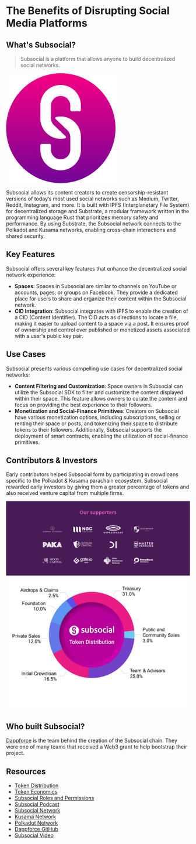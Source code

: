 # The Benefits of Disrupting Social Media Platforms

## What's Subsocial?

> Subsocial is a platform that allows anyone to build decentralized social networks.

![Subsocial Logo](images/Sub.png)

Subsocial allows its content creators to create censorship-resistant versions of today’s most used social networks such as Medium, Twitter, Reddit, Instagram, and more. It is built with IPFS (Interplanetary File System) for decentralized storage and Substrate, a modular framework written in the programming language Rust that prioritizes memory safety and performance. By using Substrate, the Subsocial network connects to the Polkadot and Kusama networks, enabling cross-chain interactions and shared security.

## Key Features

Subsocial offers several key features that enhance the decentralized social network experience:

- **Spaces**: Spaces in Subsocial are similar to channels on YouTube or accounts, pages, or groups on Facebook. They provide a dedicated place for users to share and organize their content within the Subsocial network.
- **CID Integration**: Subsocial integrates with IPFS to enable the creation of a CID (Content Identifier). The CID acts as directions to locate a file, making it easier to upload content to a space via a post. It ensures proof of ownership and control over published or monetized assets associated with a user's public key pair.

## Use Cases

Subsocial presents various compelling use cases for decentralized social networks:

- **Content Filtering and Customization**: Space owners in Subsocial can utilize the Subsocial SDK to filter and customize the content displayed within their space. This feature allows owners to curate the content and focus on providing the best experience to their followers.
- **Monetization and Social-Finance Primitives**: Creators on Subsocial have various monetization options, including subscriptions, selling or renting their space or posts, and tokenizing their space to distribute tokens to their followers. Additionally, Subsocial supports the deployment of smart contracts, enabling the utilization of social-finance primitives.

## Contributors & Investors

Early contributors helped Subsocial form by participating in crowdloans specific to the Polkadot & Kusama parachain ecosystem. Subsocial rewarded early investors by giving them a greater percentage of tokens and also received venture capital from multiple firms.

![Investors](images/subsocial.investor.PNG)
![Token Distribution](images/Token_Dist.PNG)

## Who built Subsocial?

[Dappforce](https://github.com/dappforce) is the team behind the creation of the Subsocial chain. They were one of many teams that received a Web3 grant to help bootstrap their project.

## Resources

- [Token Distribution](https://docs.subsocial.network/docs/basics/tokenomics/token-distribution)
- [Token Economics](https://docs.subsocial.network/docs/basics/tokenomics/token-economics)
- [Subsocial Roles and Permissions](https://docs.subsocial.network/docs/basics/lightpaper/architecture/roles-and-permissions)
- [Subsocial Podcast](https://relaychain.fm/39-building-blockchain-social-networks-with-subsocial)
- [Subsocial Network](https://subsocial.network/)
- [Kusama Network](https://guide.kusama.network/)
- [Polkadot Network](https://polkadot.network/)
- [Dappforce GitHub](https://github.com/dappforce)
- [Subsocial Video](https://www.youtube.com/watch?v=58QuLi9ff9g)
